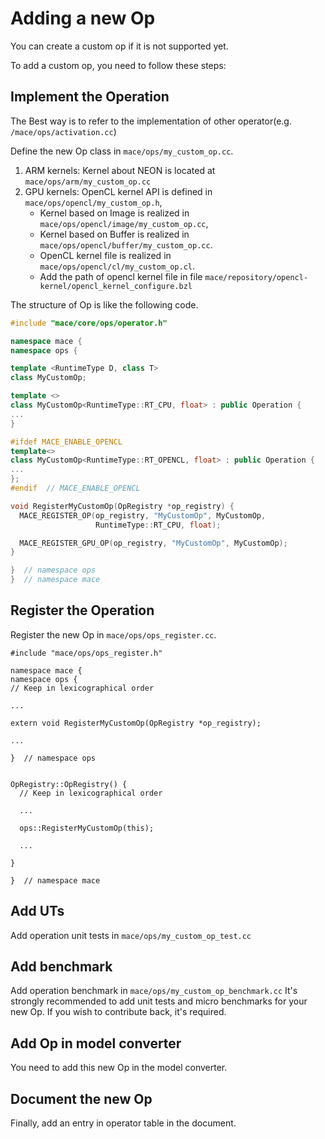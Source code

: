 Adding a new Op
===============

You can create a custom op if it is not supported yet.

To add a custom op, you need to follow these steps:

Implement the Operation
-----------------------
The Best way is to refer to the implementation of other operator(e.g. `/mace/ops/activation.cc`)

Define the new Op class in `mace/ops/my_custom_op.cc`.
1. ARM kernels: Kernel about NEON is located at `mace/ops/arm/my_custom_op.cc`
2. GPU kernels: OpenCL kernel API is defined in `mace/ops/opencl/my_custom_op.h`, 
    * Kernel based on Image is realized in `mace/ops/opencl/image/my_custom_op.cc`,
    * Kernel based on Buffer is realized in `mace/ops/opencl/buffer/my_custom_op.cc`.
    * OpenCL kernel file is realized in `mace/ops/opencl/cl/my_custom_op.cl`.
    * Add the path of opencl kernel file in file `mace/repository/opencl-kernel/opencl_kernel_configure.bzl`
 
The structure of Op is like the following code.
```c++
#include "mace/core/ops/operator.h"

namespace mace {
namespace ops {

template <RuntimeType D, class T>
class MyCustomOp;

template <>
class MyCustomOp<RuntimeType::RT_CPU, float> : public Operation {
...
}

#ifdef MACE_ENABLE_OPENCL
template<>
class MyCustomOp<RuntimeType::RT_OPENCL, float> : public Operation {
...
};
#endif  // MACE_ENABLE_OPENCL

void RegisterMyCustomOp(OpRegistry *op_registry) {
  MACE_REGISTER_OP(op_registry, "MyCustomOp", MyCustomOp,
                   RuntimeType::RT_CPU, float);

  MACE_REGISTER_GPU_OP(op_registry, "MyCustomOp", MyCustomOp);
}

}  // namespace ops
}  // namespace mace

```

Register the Operation
-----------------------
Register the new Op in `mace/ops/ops_register.cc`.
```
#include "mace/ops/ops_register.h"

namespace mace {
namespace ops {
// Keep in lexicographical order

...

extern void RegisterMyCustomOp(OpRegistry *op_registry);

...

}  // namespace ops


OpRegistry::OpRegistry() {
  // Keep in lexicographical order

  ...

  ops::RegisterMyCustomOp(this);

  ...

}

}  // namespace mace
```
Add UTs
----------------------
Add operation unit tests in `mace/ops/my_custom_op_test.cc`

Add benchmark
----------------------
Add operation benchmark in `mace/ops/my_custom_op_benchmark.cc`
It's strongly recommended to add unit tests and micro benchmarks for your
new Op. If you wish to contribute back, it's required.

Add Op in model converter
-------------------------
You need to add this new Op in the model converter.

Document the new Op
---------------------
Finally, add an entry in operator table in the document.
